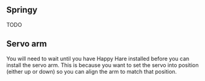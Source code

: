 ## Springy

TODO

## Servo arm
You will need to wait until you have Happy Hare installed before you can install the servo arm. This is because you want to set the servo into position (either up or down) so you can align the arm to match that position.

